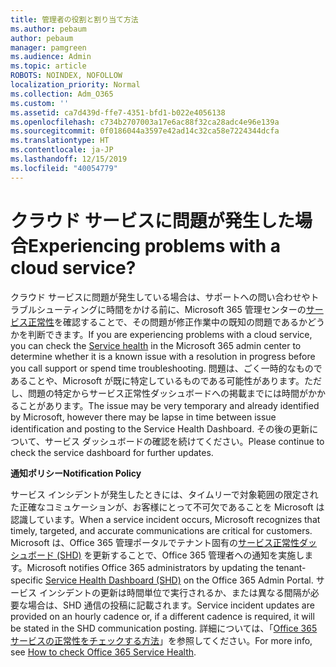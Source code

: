 ```yaml
---
title: 管理者の役割と割り当て方法
ms.author: pebaum
author: pebaum
manager: pamgreen
ms.audience: Admin
ms.topic: article
ROBOTS: NOINDEX, NOFOLLOW
localization_priority: Normal
ms.collection: Adm_O365
ms.custom: ''
ms.assetid: ca7d439d-ffe7-4351-bfd1-b022e4056138
ms.openlocfilehash: c734b2707003a17e6ac88f32ca28adc4e96e139a
ms.sourcegitcommit: 0f0186044a3597e42ad14c32ca58e7224344dcfa
ms.translationtype: HT
ms.contentlocale: ja-JP
ms.lasthandoff: 12/15/2019
ms.locfileid: "40054779"
---
```

# <a name="experiencing-problems-with-a-cloud-service"></a><span data-ttu-id="5b658-102">クラウド サービスに問題が発生した場合</span><span class="sxs-lookup"><span data-stu-id="5b658-102">Experiencing problems with a cloud service?</span></span>

<span data-ttu-id="5b658-103">クラウド サービスに問題が発生している場合は、サポートへの問い合わせやトラブルシューティングに時間をかける前に、Microsoft 365 管理センターの[サービス正常性](https://admin.microsoft.com/AdminPortal/Home#/servicehealth)を確認することで、その問題が修正作業中の既知の問題であるかどうかを判断できます。</span><span class="sxs-lookup"><span data-stu-id="5b658-103">If you are experiencing problems with a cloud service, you can check the [Service health](https://admin.microsoft.com/AdminPortal/Home#/servicehealth) in the Microsoft 365 admin center to determine whether it is a known issue with a resolution in progress before you call support or spend time troubleshooting.</span></span> <span data-ttu-id="5b658-104">問題は、ごく一時的なものであることや、Microsoft が既に特定しているものである可能性があります。ただし、問題の特定からサービス正常性ダッシュボードへの掲載までには時間がかかることがあります。</span><span class="sxs-lookup"><span data-stu-id="5b658-104">The issue may be very temporary and already identified by Microsoft, however there may be lapse in time between issue identification and posting to the Service Health Dashboard.</span></span> <span data-ttu-id="5b658-105">その後の更新について、サービス ダッシュボードの確認を続けてください。</span><span class="sxs-lookup"><span data-stu-id="5b658-105">Please continue to check the service dashboard for further updates.</span></span>

<span data-ttu-id="5b658-106">**通知ポリシー**</span><span class="sxs-lookup"><span data-stu-id="5b658-106">**Notification Policy**</span></span>

<span data-ttu-id="5b658-107">サービス インシデントが発生したときには、タイムリーで対象範囲の限定された正確なコミュケーションが、お客様にとって不可欠であることを Microsoft は認識しています。</span><span class="sxs-lookup"><span data-stu-id="5b658-107">When a service incident occurs, Microsoft recognizes that timely, targeted, and accurate communications are critical for customers.</span></span> <span data-ttu-id="5b658-108">Microsoft は、Office 365 管理ポータルでテナント固有の[サービス正常性ダッシュボード (SHD)](https://admin.microsoft.com/AdminPortal/Home#/servicehealth) を更新することで、Office 365 管理者への通知を実施します。</span><span class="sxs-lookup"><span data-stu-id="5b658-108">Microsoft notifies Office 365 administrators by updating the tenant-specific [Service Health Dashboard (SHD)](https://admin.microsoft.com/AdminPortal/Home#/servicehealth) on the Office 365 Admin Portal.</span></span> <span data-ttu-id="5b658-109">サービス インシデントの更新は時間単位で実行されるか、または異なる間隔が必要な場合は、SHD 通信の投稿に記載されます。</span><span class="sxs-lookup"><span data-stu-id="5b658-109">Service incident updates are provided on an hourly cadence or, if a different cadence is required, it will be stated in the SHD communication posting.</span></span> <span data-ttu-id="5b658-110">詳細については、「[Office 365 サービスの正常性をチェックする方法](https://docs.microsoft.com/office365/enterprise/view-service-health)」を参照してください。</span><span class="sxs-lookup"><span data-stu-id="5b658-110">For more info, see [How to check Office 365 Service Health](https://docs.microsoft.com/office365/enterprise/view-service-health).</span></span>

